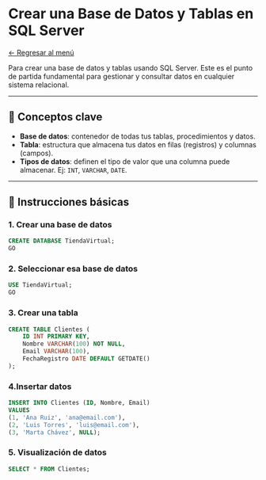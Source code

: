# Crear una Base de Datos y Tablas en SQL Server

[← Regresar al menú](../../README.md) <br>

Para crear una base de datos y tablas usando SQL Server. Este es el punto de partida fundamental para gestionar y consultar datos en cualquier sistema relacional.

---

## 🧠 Conceptos clave

- **Base de datos**: contenedor de todas tus tablas, procedimientos y datos.
- **Tabla**: estructura que almacena tus datos en filas (registros) y columnas (campos).
- **Tipos de datos**: definen el tipo de valor que una columna puede almacenar. Ej: `INT`, `VARCHAR`, `DATE`.

---

## 📌 Instrucciones básicas

### 1. Crear una base de datos
```sql
CREATE DATABASE TiendaVirtual;
GO
```

### 2. Seleccionar esa base de datos
```sql
USE TiendaVirtual;
GO
```

### 3. Crear una tabla
```sql
CREATE TABLE Clientes (
    ID INT PRIMARY KEY,
    Nombre VARCHAR(100) NOT NULL,
    Email VARCHAR(100),
    FechaRegistro DATE DEFAULT GETDATE()
);
```
### 4.Insertar datos
```sql
INSERT INTO Clientes (ID, Nombre, Email)
VALUES 
(1, 'Ana Ruiz', 'ana@email.com'),
(2, 'Luis Torres', 'luis@email.com'),
(3, 'Marta Chávez', NULL);
```

### 5. Visualización de datos
```sql
SELECT * FROM Clientes;
```
